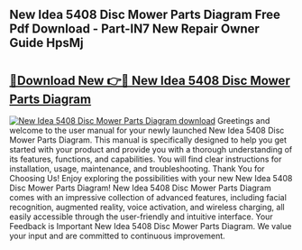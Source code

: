 ## New Idea 5408 Disc Mower Parts Diagram Free Pdf Download - Part-IN7 New Repair Owner Guide HpsMj

# <h2><a href="http://dfphhv8.blite.top/?on=New+Idea+5408+Disc+Mower+Parts+Diagram">🔗Download New 👉🔴 New Idea 5408 Disc Mower Parts Diagram</a></h2>

[![New Idea 5408 Disc Mower Parts Diagram download](https://i.imgur.com/lujVjoI.png)](http://dfphhv8.blite.top/?on=New+Idea+5408+Disc+Mower+Parts+Diagram)
Greetings and welcome to the user manual for your newly launched New Idea 5408 Disc Mower Parts Diagram. This manual is specifically designed to help you get started with your product and provide you with a thorough understanding of its features, functions, and capabilities. You will find clear instructions for installation, usage, maintenance, and troubleshooting. Thank You for Choosing Us! Enjoy exploring the possibilities with your new New Idea 5408 Disc Mower Parts Diagram! New Idea 5408 Disc Mower Parts Diagram comes with an impressive collection of advanced features, including facial recognition, augmented reality, voice activation, and wireless charging, all easily accessible through the user-friendly and intuitive interface. Your Feedback is Important New Idea 5408 Disc Mower Parts Diagram. We value your input and are committed to continuous improvement.

